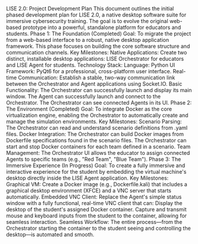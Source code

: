 LISE 2.0: Project Development Plan
This document outlines the initial phased development plan for LISE 2.0, a native desktop software suite for immersive cybersecurity training. The goal is to evolve the original web-based prototype into a powerful, standalone platform for educators and students.
Phase 1: The Foundation (Completed)
Goal: To migrate the project from a web-based interface to a robust, native desktop application framework. This phase focuses on building the core software structure and communication channels.
Key Milestones:
Native Applications: Create two distinct, installable desktop applications: LISE Orchestrator for educators and LISE Agent for students.
Technology Stack:
Language: Python
UI Framework: PyQt6 for a professional, cross-platform user interface.
Real-time Communication: Establish a stable, two-way communication link between the Orchestrator and Agent applications using Socket.IO.
Basic Functionality:
The Orchestrator can successfully launch and display its main window.
The Agent can successfully launch and connect to the Orchestrator.
The Orchestrator can see connected Agents in its UI.
Phase 2: The Environment (Completed)
Goal: To integrate Docker as the core virtualization engine, enabling the Orchestrator to automatically create and manage the simulation environments.
Key Milestones:
Scenario Parsing: The Orchestrator can read and understand scenario definitions from .yaml files.
Docker Integration:
The Orchestrator can build Docker images from Dockerfile specifications found in the scenario files.
The Orchestrator can start and stop Docker containers for each team defined in a scenario.
Team Management: The Orchestrator UI allows the educator to assign connected Agents to specific teams (e.g., "Red Team", "Blue Team").
Phase 3: The Immersive Experience (In Progress)
Goal: To create a fully immersive and interactive experience for the student by embedding the virtual machine's desktop directly inside the LISE Agent application.
Key Milestones:
Graphical VM: Create a Docker image (e.g., Dockerfile.kali) that includes a graphical desktop environment (XFCE) and a VNC server that starts automatically.
Embedded VNC Client: Replace the Agent's simple status window with a fully functional, real-time VNC client that can:
Display the desktop of the student's assigned Docker container.
Capture and transmit mouse and keyboard inputs from the student to the container, allowing for seamless interaction.
Seamless Workflow: The entire process—from the Orchestrator starting the container to the student seeing and controlling the desktop—is automated and smooth.
